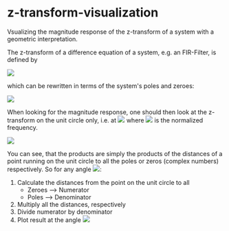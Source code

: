 # z-transform-visualization
Vsualizing the magnitude response of the z-transform of a system with a geometric interpretation.

The z-transform of a difference equation of a system, e.g. an FIR-Filter, is defined by

<img src="https://render.githubusercontent.com/render/math?math=H(z) = \sum_{n=0}^{N}{b_k \cdot z^{-k}}">

which can be rewritten in terms of the system's poles and zeroes:

<img src="https://render.githubusercontent.com/render/math?math=H(z) = b_0 \cdot \frac{\prod_{k=1}^{N}{(z - z_{0,k})} }{\prod_{i=1}^{P}{(z - z_{p,i})}} \cdot z^{P-N}">

When looking for the magnitude response, one should then look at the z-transform on the unit circle only, i.e. at <img src="https://render.githubusercontent.com/render/math?math=z = e^{j \Omega}"> where <img src="https://render.githubusercontent.com/render/math?math=\Omega = 2 \pi \frac{f}{f_{sample}}"> is the normalized frequency.

<img src="https://render.githubusercontent.com/render/math?math=\mid H(z = e^{j \Omega})\mid = b_0 \cdot \frac{\prod_{k=1}^{N}{\mid e^{j \Omega} - z_{0,k}\mid} }{\prod_{i=1}^{P}{\mid e^{j \Omega} - z_{p,i} \mid }} \cdot \mid z^{P-N}\mid">

You can see, that the products are simply the products of the distances of a point running on the unit circle to all the poles or zeros (complex numbers) respectively. So for any angle <img src="https://render.githubusercontent.com/render/math?math=\Omega">:

1. Calculate the distances from the point on the unit circle to all 
   * Zeroes --> Numerator
   * Poles  --> Denominator
2. Multiply all the distances, respectively
3. Divide numerator by denominator
4. Plot result at the angle <img src="https://render.githubusercontent.com/render/math?math=\Omega">

